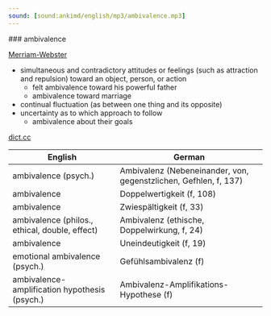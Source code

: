 ```yaml
---
sound: [sound:ankimd/english/mp3/ambivalence.mp3]
---
```


\### ambivalence

[Merriam-Webster](https://www.merriam-webster.com/dictionary/ambivalence)

- simultaneous and contradictory attitudes or feelings (such as attraction and repulsion) toward an object, person, or action
    - felt ambivalence toward his powerful father
    - ambivalence toward marriage
- continual fluctuation (as between one thing and its opposite)
- uncertainty as to which approach to follow
    - ambivalence about their goals

[dict.cc](https://www.dict.cc/ambivalence)

| English        | German       |
| -------------- | ------------ |
| ambivalence (psych.) | Ambivalenz (Nebeneinander, von, gegenstzlichen, Gefhlen, f, 137) |
| ambivalence | Doppelwertigkeit (f, 108) |
| ambivalence | Zwiespältigkeit (f, 33) |
| ambivalence (philos., ethical, double, effect) | Ambivalenz (ethische, Doppelwirkung, f, 24) |
| ambivalence | Uneindeutigkeit (f, 19) |
| emotional ambivalence (psych.) | Gefühlsambivalenz (f) |
| ambivalence-amplification hypothesis (psych.) | Ambivalenz-Amplifikations-Hypothese (f) |

